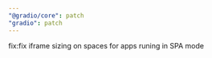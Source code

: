 ```yaml
---
"@gradio/core": patch
"gradio": patch
---
```


fix:fix iframe sizing on spaces for apps runing in SPA mode
